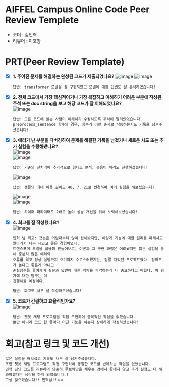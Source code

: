 # AIFFEL Campus Online Code Peer Review Templete
- 코더 : 김민혁
- 리뷰어 : 이호창


# PRT(Peer Review Template)
- [x]  **1. 주어진 문제를 해결하는 완성된 코드가 제출되었나요?**
    ![image](https://github.com/user-attachments/assets/775c7d43-b360-42bc-b4e5-ae08d5a0df38)
    ![image](https://github.com/user-attachments/assets/be14925b-70f5-4af2-8791-da351c96bbf9)  
    ```
    답변: transformer 모델을 잘 구현하였고 모델에 대한 답변도 잘 분석하였습니다!
    ```
    
- [x]  **2. 전체 코드에서 가장 핵심적이거나 가장 복잡하고 이해하기 어려운 부분에 작성된 
주석 또는 doc string을 보고 해당 코드가 잘 이해되었나요?**   
    ![image](https://github.com/user-attachments/assets/f67a6cac-cd89-4574-8dbe-f2b4d18b48ab)  
    ```
    답변: 모든 코드에 읽는 사람이 이해하기 수월하도록 주석이 달려있었습니다.
    preprocess_sentence 함수의 경우, 함수가 어떤 순서로 작동하는지도 기록을 남겨주셨습니다!
    ```
        
- [x]  **3. 에러가 난 부분을 디버깅하여 문제를 해결한 기록을 남겼거나
새로운 시도 또는 추가 실험을 수행해봤나요?**  
    ![image](https://github.com/user-attachments/assets/f45efacd-568f-4280-9517-acf6c1737515)    
    ![image](https://github.com/user-attachments/assets/13879a40-57f6-4792-a83f-e6085fc6f9d1)    
    ```
    답변: 기존의 전처리에 추가적으로 형태소 분석, 불용어 처리도 진행하셨습니다!
    ```  

    ![image](https://github.com/user-attachments/assets/10f52a56-bfb8-46ba-b628-4c0f9517e5c3)  
    ```
    답변: 샘플의 최대 허용 길이도 40, 7, 21로 변경하며 여러 실험을 해보셨습니다! 
    ```
  
    ![image](https://github.com/user-attachments/assets/f46e521d-4d3c-4419-8d77-d9c5c9b66f2b)  
    ![image](https://github.com/user-attachments/assets/8de4bc2e-a0de-467d-b370-c9cd63858253)    
    ```  
    답변: 하이퍼 파라미터도 2배로 높여 성능 개선을 위해 노력해보셨습니다!
    ```    
        
- [x]  **4. 회고를 잘 작성했나요?**    
    ![image](https://github.com/user-attachments/assets/fbb951df-419c-485e-8ecf-403757ad6cf4)    
    ```
    민혁 님 회고: 챗봇은 어릴때부터 많이 접해봤지만, 이렇게 기능에 대한 원리를 파헤치고 알아가서 너무 재밌고 좋은 경험이였다.
    트랜스포머 모델을 활용해 만들어보고, 이론과 그 구현 과정은 어려웠지만 많은 실험을 통해 충분히 많은 에러와
    오류를 겪고 정상 실행까지 오기까지 수고스러웠지만, 정말 재밌던 프로젝트였다. 정확도가 높다고 좋은게 아니고
    손실함수를 줄여가며 질문과 답변에 대한 맥락을 파악하는게 더 중요하다고 배웠다. 이 평가에 대한 탐구는 더
    진행해볼 예정이다.
    ```  
    ```
    답변: 회고도 너무 잘 작성해주셨습니다!
    ```
            
- [x]  **5. 코드가 간결하고 효율적인가요?**  
    ![image](https://github.com/user-attachments/assets/a7ac760e-f363-4078-bb8d-088bb1181511)  
    ```
    답변: 챗봇 채팅 프로그램을 직접 구현하여 중복적인 작업을 없앴습니다.
    뿐만 아니라 코드 한 줄마다 어떤 기능을 하는지 상세하게 작성하셨습니다!
    ```


# 회고(참고 링크 및 코드 개선)
```
많은 실험을 해보셨고 기록도 너무 잘 남겨주셨습니다.
또한 챗봇 채팅 프로그램도 직접 구현하여 동일한 코드를 반복하는 작업을 없앴습니다.
민혁 님의 코드를 리뷰하며 단순히 루브릭만을 채우는 것에서 끝내지 않고 추가 실험도 더 해봐야겠다는 생각을 하게 되었습니다:)
고생 많으셨습니다!! 민혁님!!ㅎㅎ
```
